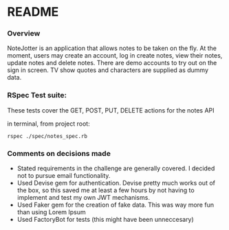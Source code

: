 # README

### Overview
NoteJotter is an application that allows notes to be taken on the fly. At the moment, users may create an account, log in create notes, view their notes, update notes and delete notes. There are demo accounts to try out on the sign in screen. TV show quotes and characters are supplied as dummy data.

### RSpec Test suite:
These tests cover the GET, POST, PUT, DELETE actions for the notes API

in terminal, from project root:

```rspec ./spec/notes_spec.rb```

### Comments on decisions made
* Stated requirements in the challenge are generally covered. I decided not to pursue email functionality.
* Used Devise gem for authentication. Devise pretty much works out of the box, so this saved me at least a few hours by not having to implement and test my own JWT mechanisms.
* Used Faker gem for the creation of fake data. This was way more fun than using Lorem Ipsum
* Used FactoryBot for tests (this might have been unneccesary)
